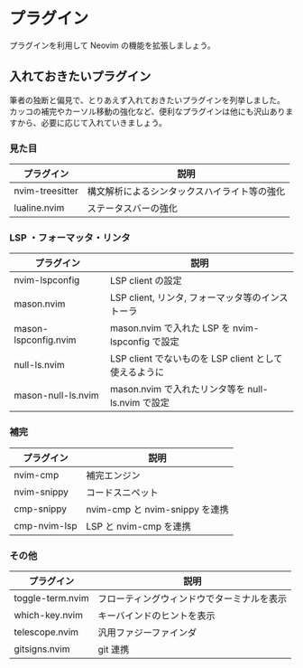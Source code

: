 # プラグイン

プラグインを利用して Neovim の機能を拡張しましょう。

## 入れておきたいプラグイン

筆者の独断と偏見で、とりあえず入れておきたいプラグインを列挙しました。
カッコの補完やカーソル移動の強化など、便利なプラグインは他にも沢山ありますから、必要に応じて入れていきましょう。

### 見た目

| プラグイン      | 説明                                         |
| --------------- | -------------------------------------------- |
| nvim-treesitter | 構文解析によるシンタックスハイライト等の強化 |
| lualine.nvim    | ステータスバーの強化                         |

### LSP ・フォーマッタ・リンタ

| プラグイン           | 説明                                                  |
| -------------------- | ----------------------------------------------------- |
| nvim-lspconfig       | LSP client の設定                                     |
| mason.nvim           | LSP client, リンタ, フォーマッタ等のインストーラ      |
| mason-lspconfig.nvim | mason.nvim で入れた LSP を nvim-lspconfig で設定      |
| null-ls.nvim         | LSP client でないものを LSP client として使えるように |
| mason-null-ls.nvim   | mason.nvim で入れたリンタ等を null-ls.nvim で設定     |

### 補完

| プラグイン   | 説明                           |
| ------------ | ------------------------------ |
| nvim-cmp     | 補完エンジン                   |
| nvim-snippy  | コードスニペット               |
| cmp-snippy   | nvim-cmp と nvim-snippy を連携 |
| cmp-nvim-lsp | LSP と nvim-cmp を連携         |

### その他

| プラグイン       | 説明                                       |
| ---------------- | ------------------------------------------ |
| toggle-term.nvim | フローティングウィンドウでターミナルを表示 |
| which-key.nvim   | キーバインドのヒントを表示                 |
| telescope.nvim   | 汎用ファジーファインダ                     |
| gitsigns.nvim    | git 連携                                   |
